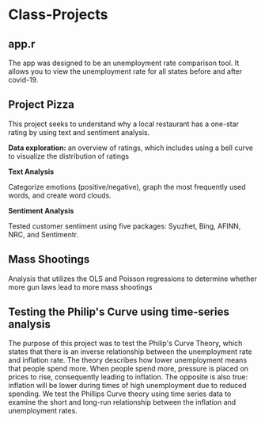 # Class-Projects

## app.r

The app was designed to be an unemployment rate comparison tool. It allows you to view the unemployment rate for all states before and after covid-19.


## Project Pizza

This project seeks to understand why a local restaurant has a one-star rating by using text and sentiment analysis.

**Data exploration:** an overview of ratings, which includes using a bell curve to visualize the distribution of ratings

**Text Analysis**

Categorize emotions (positive/negative), graph the most frequently used words, and create word clouds.


**Sentiment Analysis**

Tested customer sentiment using five packages: Syuzhet, Bing, AFINN, NRC, and Sentimentr. 


## Mass Shootings

Analysis that utilizes the OLS and Poisson regressions to determine whether more gun laws lead to more mass shootings

## Testing the Philip's Curve using time-series analysis

The purpose of this project was to test the Philip's Curve Theory, which states that there is an inverse relationship between the unemployment rate and inflation rate. The theory describes how lower unemployment means that people spend more. When people spend more, pressure is placed on prices to rise, consequently leading to inflation. The opposite is also true: inflation will be lower during times of high unemployment due to reduced spending. We test the Phillips Curve theory using time series data to examine the short and long-run relationship between the inflation and unemployment rates.


